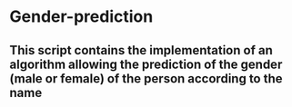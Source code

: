 # Gender-prediction

## This script contains the implementation of an algorithm allowing the prediction of the gender (male or female) of the person according to the name
